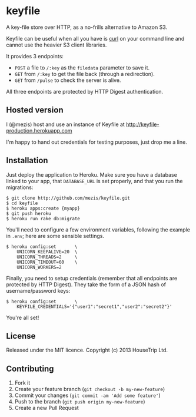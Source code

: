 # keyfile

A key-file store over HTTP, as a no-frills alternative to Amazon S3.

Keyfile can be useful when all you have is [curl](http://curl.haxx.se/) on your
command line and cannot use the heavier S3 client libraries.

It provides 3 endpoints:

- `POST` a file to `/:key` as the `filedata` parameter to save it.
- `GET` from `/:key` to get the file back (through a redirection).
- `GET` from `/pulse` to check the server is alive.

All three endpoints are protected by HTTP Digest authentication.


## Hosted version

I (@mezis) host and use an instance of Keyfile at
http://keyfile-production.herokuapp.com

I'm happy to hand out credentials for testing purposes, just drop me a line.


## Installation

Just deploy the application to Heroku. Make sure you have a database linked to
your app, that `DATABASE_URL` is set properly, and that you run the migrations:

    $ git clone http://github.com/mezis/keyfile.git
    $ cd keyfile
    $ heroku apps:create {myapp}
    $ git push heroku
    $ heroku run rake db:migrate

You'll need to configure a few environment variables, following the example in
`.env`; here are some sensible settings.

    $ heroku config:set       \
        UNICORN_KEEPALIVE=20  \
        UNICORN_THREADS=2     \
        UNICORN_TIMEOUT=60    \
        UNICORN_WORKERS=2

Finally, you need to setup credentials (remember that all endpoints are
protected by HTTP Digest). They take the form of a JSON hash of
username/password keys:

    $ heroku config:set       \
        KEYFILE_CREDENTIALS='{"user1":"secret1","user2":"secret2"}'

You're all set!


## License

Released under the MIT licence.
Copyright (c) 2013 HouseTrip Ltd.


## Contributing

1. Fork it
2. Create your feature branch (`git checkout -b my-new-feature`)
3. Commit your changes (`git commit -am 'Add some feature'`)
4. Push to the branch (`git push origin my-new-feature`)
5. Create a new Pull Request
